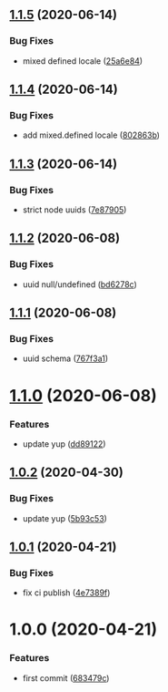 ## [1.1.5](https://github.com/whitewater-guide/validation/compare/v1.1.4...v1.1.5) (2020-06-14)


### Bug Fixes

* mixed defined locale ([25a6e84](https://github.com/whitewater-guide/validation/commit/25a6e84728887e2a02e5e5fb2cefd9a6e30c8b2e))

## [1.1.4](https://github.com/whitewater-guide/validation/compare/v1.1.3...v1.1.4) (2020-06-14)


### Bug Fixes

* add mixed.defined locale ([802863b](https://github.com/whitewater-guide/validation/commit/802863b442921d6d433998bba0d4e5b7b686d5a0))

## [1.1.3](https://github.com/whitewater-guide/validation/compare/v1.1.2...v1.1.3) (2020-06-14)


### Bug Fixes

* strict node uuids ([7e87905](https://github.com/whitewater-guide/validation/commit/7e87905adfeff35bdcc4e890e2781031f1138b7d))

## [1.1.2](https://github.com/whitewater-guide/validation/compare/v1.1.1...v1.1.2) (2020-06-08)


### Bug Fixes

* uuid null/undefined ([bd6278c](https://github.com/whitewater-guide/validation/commit/bd6278cf9c446b1bf4fe293efc1929b8addeedd3))

## [1.1.1](https://github.com/whitewater-guide/validation/compare/v1.1.0...v1.1.1) (2020-06-08)


### Bug Fixes

* uuid schema ([767f3a1](https://github.com/whitewater-guide/validation/commit/767f3a1ddb5310f025c5bef95465eb0d9f39bb86))

# [1.1.0](https://github.com/whitewater-guide/validation/compare/v1.0.2...v1.1.0) (2020-06-08)


### Features

* update yup ([dd89122](https://github.com/whitewater-guide/validation/commit/dd89122485a553de4619d3953dc1c51ff89ce7ee))

## [1.0.2](https://github.com/whitewater-guide/validation/compare/v1.0.1...v1.0.2) (2020-04-30)


### Bug Fixes

* update yup ([5b93c53](https://github.com/whitewater-guide/validation/commit/5b93c5307c2840b2d96a695331bb1875247020ab))

## [1.0.1](https://github.com/whitewater-guide/validation/compare/v1.0.0...v1.0.1) (2020-04-21)


### Bug Fixes

* fix ci publish ([4e7389f](https://github.com/whitewater-guide/validation/commit/4e7389f330da85c5177adbb7606c06f95752d58d))

# 1.0.0 (2020-04-21)


### Features

* first commit ([683479c](https://github.com/whitewater-guide/validation/commit/683479c5e8780fe2920463bcc9542a7680ade7d7))
